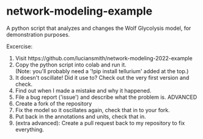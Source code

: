 # network-modeling-example

A python script that analyzes and changes the Wolf Glycolysis model, for demonstration purposes.

Excercise:

<ol>
  <li>Visit https://github.com/luciansmith/network-modeling-2022-example
  <li>Copy the python script into colab and run it.<br>
  (Note: you'll probably need a '!pip install tellurium' added at the top.)
  <li>It doesn't oscillate!  Did it use to?  Check out the very first version and check.
  <li>Find out when I made a mistake and why it happened.
  <li>File a bug report ('issue') and describe what the problem is.
ADVANCED
  <li>Create a fork of the repository
  <li>Fix the model so it oscillates again, check that in to your fork.
  <li>Put back in the annotations and units, check that in.
  <li>(extra advanced): Create a pull request back to my repository to fix everything.
</ol>
